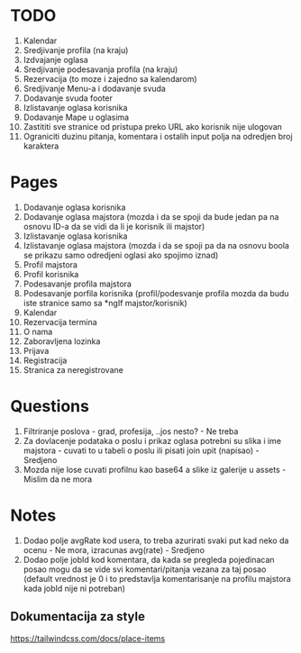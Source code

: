 # TODO

1. Kalendar
2. Sredjivanje profila (na kraju)
3. Izdvajanje oglasa
4. Sredjivanje podesavanja profila (na kraju)
5. Rezervacija (to moze i zajedno sa kalendarom)
6. Sredjivanje Menu-a i dodavanje svuda
7. Dodavanje svuda footer
8. Izlistavanje oglasa korisnika 
7. Dodavanje Mape u oglasima
9. Zastititi sve stranice od pristupa preko URL ako korisnik nije ulogovan 
10. Ograniciti duzinu pitanja, komentara i ostalih input polja na odredjen broj karaktera 

# Pages

1. Dodavanje oglasa korisnika
2. Dodavanje oglasa majstora (mozda i da se spoji da bude jedan pa na osnovu ID-a da se vidi da li je korisnik ili majstor)
3. Izlistavanje oglasa korisnika
4. Izlistavanje oglasa majstora (mozda i da se spoji pa da na osnovu boola se prikazu samo odredjeni oglasi ako spojimo iznad)
5. Profil majstora
6. Profil korisnika
7. Podesavanje profila majstora
8. Podesavanje porfila korisnika (profil/podesvanje profila mozda da budu iste stranice samo sa *ngIf majstor/korisnik)
9. Kalendar
10. Rezervacija termina
11. O nama
12. Zaboravljena lozinka
13. Prijava
14. Registracija
15. Stranica za neregistrovane


# Questions

1. Filtriranje poslova - grad, profesija, ..jos nesto? - Ne treba
2. Za dovlacenje podataka o poslu i prikaz oglasa potrebni su slika i ime majstora - cuvati to u tabeli o poslu ili pisati join upit (napisao) - Sredjeno
3. Mozda nije lose cuvati profilnu kao base64 a slike iz galerije u assets - Mislim da ne mora


# Notes

1. Dodao polje avgRate kod usera, to treba azurirati svaki put kad neko da ocenu - Ne mora, izracunas avg(rate) - Sredjeno
2. Dodao polje jobId kod komentara, da kada se pregleda pojedinacan posao mogu da se vide svi komentari/pitanja
vezana za taj posao (default vrednost je 0 i to predstavlja komentarisanje na profilu majstora kada jobId nije
ni potreban)

## Dokumentacija za style
https://tailwindcss.com/docs/place-items

